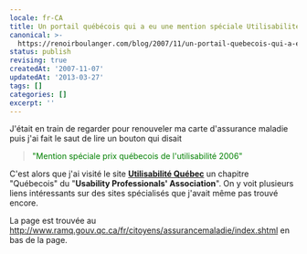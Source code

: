 ```yaml
---
locale: fr-CA
title: Un portail québécois qui a eu une mention spéciale Utilisabilité Québec
canonical: >-
  https://renoirboulanger.com/blog/2007/11/un-portail-quebecois-qui-a-eu-une-mention-speciale-utilisabilite-quebec/
status: publish
revising: true
createdAt: '2007-11-07'
updatedAt: '2013-03-27'
tags: []
categories: []
excerpt: ''
---
```


<p class="wiki-content">J'était en train de regarder pour renouveler ma carte d'assurance maladie puis j'ai fait le saut de lire un bouton qui disait</p>

<blockquote> <font color="green">"Mention spéciale prix québecois de l'utilisabilité 2006"</font></blockquote>
C'est alors que j'ai visité le site <span class="nobr"><a href="http://www.utilisabilitequebec.org/" rel="nofollow"><strong>Utilisabilité Québec</strong></a></span> un chapitre "Québecois" du "<strong>Usability Professionals' Association</strong>". On y voit plusieurs liens intéressants sur des sites spécialisés que j'avait même pas trouvé encore.

La page est trouvée au <span class="nobr"><a href="http://www.ramq.gouv.qc.ca/fr/citoyens/assurancemaladie/index.shtml" rel="nofollow">http://www.ramq.gouv.qc.ca/fr/citoyens/assurancemaladie/index.shtml</a></span> en bas de la page.